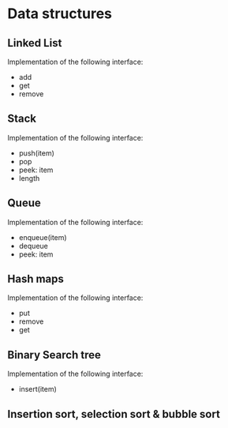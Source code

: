 # Data structures

## Linked List 
Implementation of the following interface:

- add
- get
- remove

## Stack
Implementation of the following interface:

- push(item)
- pop
- peek: item
- length

## Queue
Implementation of the following interface:

- enqueue(item)
- dequeue
- peek: item

## Hash maps
Implementation of the following interface:

- put
- remove
- get

## Binary Search tree
Implementation of the following interface:

- insert(item)

## Insertion sort, selection sort & bubble sort

